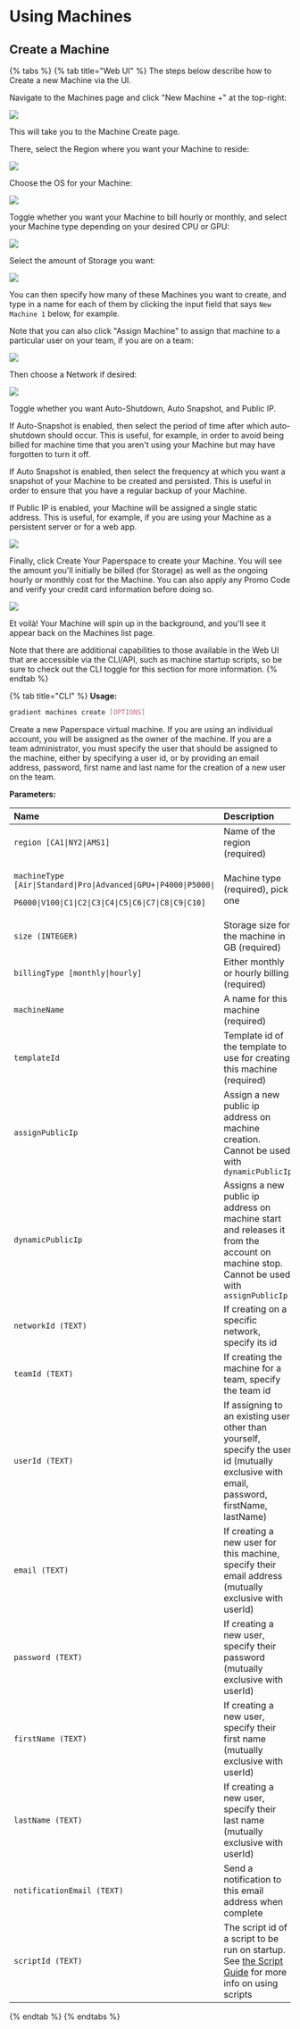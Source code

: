 # Using Machines

## Create a Machine

{% tabs %}
{% tab title="Web UI" %}
The steps below describe how to Create a new Machine via the UI.

Navigate to the Machines page and click "New Machine +" at the top-right:

![](../../.gitbook/assets/screen-shot-2019-07-11-at-6.43.52-pm.png)

This will take you to the Machine Create page.

There, select the Region where you want your Machine to reside:

![](../../.gitbook/assets/screen-shot-2019-07-11-at-6.40.09-pm.png)

Choose the OS for your Machine:

![](../../.gitbook/assets/screen-shot-2019-07-11-at-6.40.23-pm.png)

Toggle whether you want your Machine to bill hourly or monthly, and select your Machine type depending on your desired CPU or GPU:

![](../../.gitbook/assets/screen-shot-2019-07-11-at-6.40.34-pm.png)

Select the amount of Storage you want:

![](../../.gitbook/assets/screen-shot-2019-07-11-at-6.40.42-pm.png)

You can then specify how many of these Machines you want to create, and type in a name for each of them by clicking the input field that says `New Machine 1` below, for example.

Note that you can also click "Assign Machine" to assign that machine to a particular user on your team, if you are on a team:

![](../../.gitbook/assets/screen-shot-2019-07-11-at-6.40.52-pm.png)

Then choose a Network if desired:

![](../../.gitbook/assets/screen-shot-2019-07-11-at-6.40.58-pm.png)

Toggle whether you want Auto-Shutdown, Auto Snapshot, and Public IP.

If Auto-Snapshot is enabled, then select the period of time after which auto-shutdown should occur. This is useful, for example, in order to avoid being billed for machine time that you aren't using your Machine but may have forgotten to turn it off.

If Auto Snapshot is enabled, then select the frequency at which you want a snapshot of your Machine to be created and persisted. This is useful in order to ensure that you have a regular backup of your Machine.

If Public IP is enabled, your Machine will be assigned a single static address. This is useful, for example, if you are using your Machine as a persistent server or for a web app.

![](../../.gitbook/assets/screen-shot-2019-07-11-at-6.41.04-pm.png)

Finally, click Create Your Paperspace to create your Machine. You will see the amount you'll initially be billed \(for Storage\) as well as the ongoing hourly or monthly cost for the Machine. You can also apply any Promo Code and verify your credit card information before doing so.

![](../../.gitbook/assets/screen-shot-2019-07-11-at-6.43.02-pm.png)

Et voilà! Your Machine will spin up in the background, and you'll see it appear back on the Machines list page.

Note that there are additional capabilities to those available in the Web UI that are accessible via the CLI/API, such as machine startup scripts, so be sure to check out the CLI toggle for this section for more information.
{% endtab %}

{% tab title="CLI" %}
**Usage:** 

```bash
gradient machines create [OPTIONS]
```

Create a new Paperspace virtual machine. If you are using an individual account, you will be assigned as the owner of the machine. If you are a team administrator, you must specify the user that should be assigned to the machine, either by specifying a user id, or by providing an email address, password, first name and last name for the creation of a new user on the team.

**Parameters:**

<table>
  <thead>
    <tr>
      <th style="text-align:left">Name</th>
      <th style="text-align:left">Description</th>
    </tr>
  </thead>
  <tbody>
    <tr>
      <td style="text-align:left"><code>region [CA1|NY2|AMS1]</code>
      </td>
      <td style="text-align:left">Name of the region (required)</td>
    </tr>
    <tr>
      <td style="text-align:left">
        <p><code>machineType [Air|Standard|Pro|Advanced|GPU+|P4000|P5000|</code>
        </p>
        <p><code>P6000|V100|C1|C2|C3|C4|C5|C6|C7|C8|C9|C10]</code>
        </p>
      </td>
      <td style="text-align:left">Machine type (required), pick one</td>
    </tr>
    <tr>
      <td style="text-align:left"><code>size (INTEGER)</code>
      </td>
      <td style="text-align:left">Storage size for the machine in GB (required)</td>
    </tr>
    <tr>
      <td style="text-align:left"><code>billingType [monthly|hourly]</code>
      </td>
      <td style="text-align:left">Either monthly or hourly billing (required)</td>
    </tr>
    <tr>
      <td style="text-align:left"><code>machineName</code>
      </td>
      <td style="text-align:left">A name for this machine (required)</td>
    </tr>
    <tr>
      <td style="text-align:left"><code>templateId</code>
      </td>
      <td style="text-align:left">Template id of the template to use for creating this machine (required)</td>
    </tr>
    <tr>
      <td style="text-align:left"><code>assignPublicIp</code>
      </td>
      <td style="text-align:left">Assign a new public ip address on machine creation. Cannot be used with <code>dynamicPublicIp</code>
      </td>
    </tr>
    <tr>
      <td style="text-align:left"><code>dynamicPublicIp</code>
      </td>
      <td style="text-align:left">Assigns a new public ip address on machine start and releases it from
        the account on machine stop. Cannot be used with <code>assignPublicIp</code>
      </td>
    </tr>
    <tr>
      <td style="text-align:left"><code>networkId (TEXT)</code>
      </td>
      <td style="text-align:left">If creating on a specific network, specify its id</td>
    </tr>
    <tr>
      <td style="text-align:left"><code>teamId (TEXT)</code>
      </td>
      <td style="text-align:left">If creating the machine for a team, specify the team id</td>
    </tr>
    <tr>
      <td style="text-align:left"><code>userId (TEXT)</code>
      </td>
      <td style="text-align:left">If assigning to an existing user other than yourself, specify the user
        id (mutually exclusive with email, password, firstName, lastName)</td>
    </tr>
    <tr>
      <td style="text-align:left"><code>email (TEXT)</code>
      </td>
      <td style="text-align:left">If creating a new user for this machine, specify their email address (mutually
        exclusive with userId)</td>
    </tr>
    <tr>
      <td style="text-align:left"><code>password (TEXT)</code>
      </td>
      <td style="text-align:left">If creating a new user, specify their password (mutually exclusive with
        userId)</td>
    </tr>
    <tr>
      <td style="text-align:left"><code>firstName (TEXT)</code>
      </td>
      <td style="text-align:left">If creating a new user, specify their first name (mutually exclusive with
        userId)</td>
    </tr>
    <tr>
      <td style="text-align:left"><code>lastName (TEXT)</code>
      </td>
      <td style="text-align:left">If creating a new user, specify their last name (mutually exclusive with
        userId)</td>
    </tr>
    <tr>
      <td style="text-align:left"><code>notificationEmail (TEXT)</code>
      </td>
      <td style="text-align:left">Send a notification to this email address when complete</td>
    </tr>
    <tr>
      <td style="text-align:left"><code>scriptId (TEXT)</code>
      </td>
      <td style="text-align:left">The script id of a script to be run on startup. See <a href="https://github.com/Paperspace/paperspace-node/blob/master/scripts.md">the Script Guide</a> for
        more info on using scripts</td>
    </tr>
  </tbody>
</table>
{% endtab %}
{% endtabs %}

